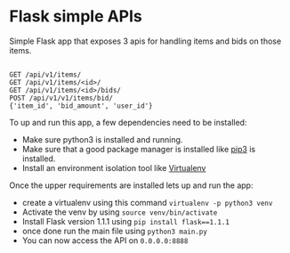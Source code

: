 Flask simple APIs
======

Simple Flask app that exposes 3 apis for handling items and bids on those items.

```

GET /api/v1/items/
GET /api/v1/items/<id>/
GET /api/v1/items/<id>/bids/
POST /api/v1/v1/items/bid/
{'item_id', 'bid_amount', 'user_id'}

```

To up and run this app, a few dependencies need to be installed:

- Make sure python3 is installed and running.
- Make sure that a good package manager is installed like [pip3](https://pip.pypa.io/en/stable/installing/) is installed.
- Install an environment isolation tool like [Virtualenv](https://packaging.python.org/guides/installing-using-pip-and-virtual-environments/)


Once the upper requirements are installed lets up and run the app:

- create a virtualenv using this command `virtualenv -p python3 venv`
- Activate the venv by using `source venv/bin/activate`
- Install Flask version 1.1.1 using `pip install flask==1.1.1`
- once done run the main file using `python3 main.py`
- You can now access the API on `0.0.0.0:8888`
